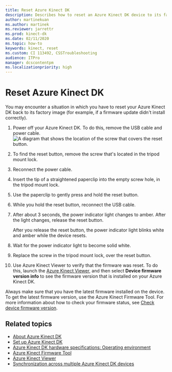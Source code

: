 ```yaml
---
title: Reset Azure Kinect DK
description: Describes how to reset an Azure Kinect DK device to its factory image
author: martinekuan
ms.author: martinek
ms.reviewer: jarrettr
ms.prod: kinect-dk
ms.date: 02/11/2020
ms.topic: how-to
keywords: kinect, reset
ms.custom: CI 113492, CSSTroubleshooting
audience: ITPro
manager: dcscontentpm
ms.localizationpriority: high
---
```


# Reset Azure Kinect DK

You may encounter a situation in which you have to reset your Azure Kinect DK back to its factory image (for example, if a firmware update didn't install correctly).

1. Power off your Azure Kinect DK. To do this, remove the USB cable and power cable.
  ![A diagram that shows the location of the screw that covers the reset button.](media/reset-azure-kinect-dk-diagram.png)
1. To find the reset button, remove the screw that's located in the tripod mount lock.
1. Reconnect the power cable.
1. Insert the tip of a straightened paperclip into the empty screw hole, in the tripod mount lock.
1. Use the paperclip to gently press and hold the reset button.
1. While you hold the reset button, reconnect the USB cable.
1. After about 3 seconds, the power indicator light changes to amber. After the light changes, release the reset button.  
   
   After you release the reset button, the power indicator light blinks white and amber while the device resets. 
1. Wait for the power indicator light to become solid white.
1. Replace the screw in the tripod mount lock, over the reset button.
1. Use Azure Kinect Viewer to verify that the firmware was reset. To do this, launch the [Azure Kinect Viewer](azure-kinect-viewer.md), and then select **Device firmware version info** to see the firmware version that is installed on your Azure Kinect DK.

Always make sure that you have the latest firmware installed on the device. To get the latest firmware version, use the Azure Kinect Firmware Tool. For more information about how to check your firmware status, see [Check device firmware version](azure-kinect-firmware-tool.md#check-device-firmware-version).

## Related topics

- [About Azure Kinect DK](about-azure-kinect-dk.md)
- [Set up Azure Kinect DK](set-up-azure-kinect-dk.md)
- [Azure Kinect DK hardware specifications: Operating environment](hardware-specification.md#operating-environment)
- [Azure Kinect Firmware Tool](azure-kinect-firmware-tool.md)
- [Azure Kinect Viewer](azure-kinect-viewer.md)
- [Synchronization across multiple Azure Kinect DK devices](multi-camera-sync.md)
